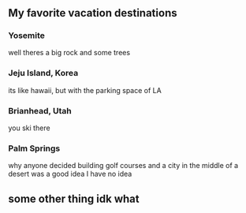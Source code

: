 <!DOCTYPE html>

<html>
<!-- AT LEAST 2 images, 2 headings, Link to another page. Topic: planes/photos/me/something else ig-->
<!-- procrastination jumpscare -->
<!-- Look thru old laptop for images -->
<body>
	<h1></h1>
	<h2>My favorite vacation destinations</h2>
 		<h3>Yosemite</h3>
			<p>well theres a big rock and some trees</p>
   		<h3>Jeju Island, Korea</h3>
			<p>its like hawaii, but with the parking space of LA</p>
		<h3>Brianhead, Utah</h3>
			<p>you ski there</p>
		<h3>Palm Springs</h3>
			<p>why anyone decided building golf courses and a city in the middle of a desert was a good idea I have no idea</p>
<!-- Im not sure if i should do fav vacation destinations, maybe just a template -->
     	<h2>some other thing idk what</h2>
      		<h3></h3>
			<p></p>
   		<h3></h3>
			<p></p>
		<h3></h3>
			<p></p>
	
</body>

</html>
